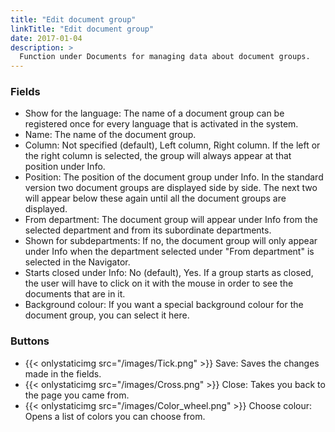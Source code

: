 ```yaml
---
title: "Edit document group"
linkTitle: "Edit document group"
date: 2017-01-04
description: >
  Function under Documents for managing data about document groups.
---
```

### Fields

- Show for the language: The name of a document group can be registered once for every language that is activated in the system.
- Name: The name of the document group.
- Column: Not specified (default), Left column, Right column. If the left or the right column is selected, the group will always appear at that position under Info.
- Position: The position of the document group under Info. In the standard version two document groups are displayed side by side. The next two will appear below these again until all the document groups are displayed.
- From department: The document group will appear under Info from the selected department and from its subordinate departments.
- Shown for subdepartments: If no, the document group will only appear under Info when the department selected under "From department" is selected in the Navigator.
- Starts closed under Info: No (default), Yes. If a group starts as closed, the user will have to click on it with the mouse in order to see the documents that are in it.
- Background colour: If you want a special background colour for the document group, you can select it here.

### Buttons

- {{< onlystaticimg src="/images/Tick.png" >}} Save: Saves the changes made in the fields.
- {{< onlystaticimg src="/images/Cross.png" >}} Close: Takes you back to the page you came from.
- {{< onlystaticimg src="/images/Color_wheel.png" >}} Choose colour: Opens a list of colors you can choose from.

